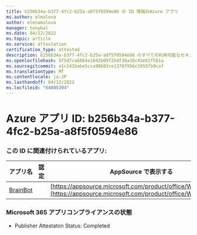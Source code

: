 ```yaml
---
title: b256b34a-b377-4fc2-b25a-a8f5f0594e86 の ID 情報のAzure アプリ
ms.author: elmalova
author: elenamalova
manager: tonybal
ms.date: 04/12/2022
ms.topic: article
ms.service: attestation
certification_type: attested
description: b256b34a-b377-4fc2-b25a-a8f5f0594e86 のすべての利用可能なセキュリティとコンプライアンス情報。
ms.openlocfilehash: 5f5d7ca6084e1042b09f25df30a36c43e81f581a
ms.sourcegitcommit: a1c141babe5cca98683ce1378f956c5955fb9caf
ms.translationtype: MT
ms.contentlocale: ja-JP
ms.lasthandoff: 04/12/2022
ms.locfileid: "64805394"
---
```

# <a name="azure-app-id-b256b34a-b377-4fc2-b25a-a8f5f0594e86"></a>Azure アプリ ID: b256b34a-b377-4fc2-b25a-a8f5f0594e86


### <a name="apps-associated-with-this-id"></a>この ID に関連付けられているアプリ:
| **アプリ名** | **認定** | **AppSource で表示する** |
|--------------|---------------|-----------------------|
| [BrainBot](../forward/WA104381981.md) |  | [https://appsource.microsoft.com/product/office/WA104381981](https://appsource.microsoft.com/product/office/WA104381981) |

### <a name="microsoft-365-app-compliance-status"></a>Microsoft 365 アプリコンプライアンスの状態
- Publisher Attestaton Status: Completed
